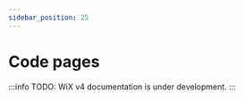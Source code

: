 ```yaml
---
sidebar_position: 25
---
```


# Code pages

:::info
TODO: WiX v4 documentation is under development.
:::

